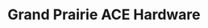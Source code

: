 ---
title: "Grand Prairie ACE Hardware"
url: /grand-prairie/grand-prairie-ace-hardware/
shop: Baumarkt
---
